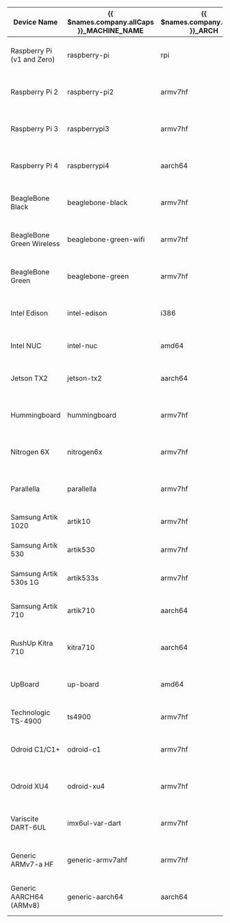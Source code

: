 Device Name | {{ $names.company.allCaps }}_MACHINE_NAME | {{ $names.company.allCaps }}_ARCH | GitHub
------------ | ------------- | ------------- | -------------
Raspberry Pi (v1 and Zero) | raspberry-pi | rpi | {{ $links.githubOS }}/balena-raspberrypi
Raspberry Pi 2 | raspberry-pi2 | armv7hf | {{ $links.githubOS }}/balena-raspberrypi
Raspberry Pi 3 | raspberrypi3 | armv7hf | {{ $links.githubOS }}/balena-raspberrypi
Raspberry Pi 4 | raspberrypi4 | aarch64 | {{ $links.githubOS }}/balena-raspberrypi
BeagleBone Black | beaglebone-black | armv7hf | {{ $links.githubOS }}/balena-beaglebone
BeagleBone Green Wireless | beaglebone-green-wifi | armv7hf | {{ $links.githubOS }}/balena-beaglebone
BeagleBone Green | beaglebone-green | armv7hf | {{ $links.githubOS }}/balena-beaglebone
Intel Edison | intel-edison | i386 | {{ $links.githubOS }}/balena-edison
Intel NUC | intel-nuc | amd64 | {{ $links.githubOS }}/balena-intel
Jetson TX2 | jetson-tx2 | aarch64 | {{ $links.githubOS }}/balena-jetson-tx2
Hummingboard | hummingboard | armv7hf | {{ $links.githubOS }}/balena-fsl-arm
Nitrogen 6X | nitrogen6x | armv7hf | {{ $links.githubOS }}/balena-fsl-arm
Parallella | parallella | armv7hf | {{ $links.githubOS }}/balena-parallella
Samsung Artik 1020 | artik10 | armv7hf | {{ $links.githubOS }}/balena-artik
Samsung Artik 530 | artik530 | armv7hf | {{ $links.githubOS }}/balena-artik
Samsung Artik 530s 1G | artik533s | armv7hf | {{ $links.githubOS }}/balena-artik
Samsung Artik 710 | artik710 | aarch64 | {{ $links.githubOS }}/balena-artik710
RushUp Kitra 710 | kitra710 | aarch64 | {{ $links.githubOS }}/balena-artik710
UpBoard | up-board | amd64 | {{ $links.githubOS }}/balena-up-board
Technologic TS-4900 | ts4900 | armv7hf | {{ $links.githubOS }}/balena-ts
Odroid C1/C1+ | odroid-c1 | armv7hf | {{ $links.githubOS }}/balena-odroid
Odroid XU4 | odroid-xu4 | armv7hf | {{ $links.githubOS }}/balena-odroid
Variscite DART-6UL | imx6ul-var-dart | armv7hf | {{ $links.githubOS }}/balena-variscite-mx8
Generic ARMv7-a HF | generic-armv7ahf | armv7hf | {{ $links.githubOS }}/balena-generic
Generic AARCH64 (ARMv8) | generic-aarch64 | aarch64 | {{ $links.githubOS }}/balena-generic

